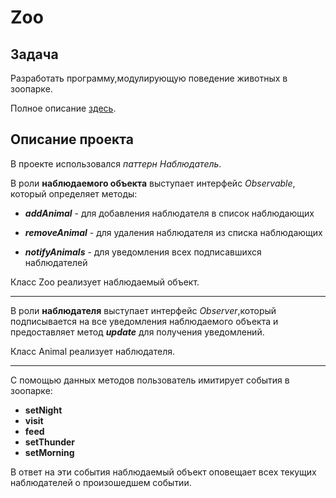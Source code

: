 # Zoo

## Задача

Разработать программу,модулирующую поведение животных в зоопарке.

Полное описание [здесь](Zoo_Task.jpg).


## Описание проекта

В проекте использовался _паттерн Наблюдатель_.

В роли **наблюдаемого объекта** выступает интерфейс _Observable_, который определяет методы:
 - **_addAnimal_** - для добавления наблюдателя в список наблюдающих
 
 - **_removeAnimal_** - для удаления наблюдателя из списка наблюдающих
 
 - **_notifyAnimals_** - для уведомления всех подписавшихся наблюдателей
 
 Класс Zoo реализует наблюдаемый объект.

 ---
 
В роли **наблюдателя** выступает интерфейс _Observer_,который подписывается 
на все уведомления наблюдаемого объекта
и предоставляет метод **_update_** для получения уведомлений.

Класс Animal реализует наблюдателя.

 ---

С помощью данных методов пользователь имитирует события в зоопарке:
 - **setNight**
 - **visit**
 - **feed**
 - **setThunder**
 - **setMorning**

В ответ на эти события наблюдаемый объект оповещает всех текущих наблюдателей о произошедшем событии.

      